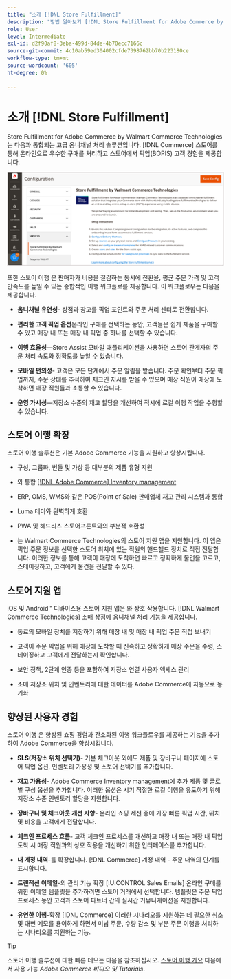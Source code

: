 ```yaml
---
title: "소개 [!DNL Store Fulfillment]"
description: "방법 알아보기 [!DNL Store Fulfillment for Adobe Commerce by Walmart Commerce Technologies] 는 고객을 위한 온라인 구매, 매장 픽업(BOPIS)을 지원합니다. Store Assist Mobile을 사용하여 스토어 제휴자 및 상거래 고객을 위한 BOPIS 이행 및 주문 처리를 간소화하십시오."
role: User
level: Intermediate
exl-id: d2f90af8-3eba-499d-84de-4b70ecc7166c
source-git-commit: 4c10ab59ed304002cfde7398762bb70b223180ce
workflow-type: tm+mt
source-wordcount: '605'
ht-degree: 0%

---
```


# 소개 [!DNL Store Fulfillment]

Store Fulfillment for Adobe Commerce by Walmart Commerce Technologies는 다음과 통합되는 고급 옴니채널 처리 솔루션입니다. [!DNL Commerce] 스토어를 통해 온라인으로 우수한 구매를 처리하고 스토어에서 픽업(BOPIS) 고객 경험을 제공합니다.

![저장소 이행 솔루션 Adobe 관리 구성](assets/store-fulfillment-admin-home.png)

또한 스토어 이행 은 판매자가 비용을 절감하는 동시에 전환율, 평균 주문 가격 및 고객 만족도를 높일 수 있는 종합적인 이행 워크플로를 제공합니다. 이 워크플로우는 다음을 제공합니다.

* **옴니채널 유연성**- 상점과 창고를 픽업 포인트와 주문 처리 센터로 전환합니다.

* **편리한 고객 픽업 옵션**&#x200B;온라인 구매를 선택하는 동안, 고객들은 쉽게 제품을 구매할 수 있고 매장 내 또는 매장 내 픽업 중 하나를 선택할 수 있습니다.

* **이행 효율성**—Store Assist 모바일 애플리케이션을 사용하면 스토어 관계자의 주문 처리 속도와 정확도를 높일 수 있습니다.

* **모바일 편의성**- 고객은 모든 단계에서 주문 알림을 받습니다. 주문 확인부터 주문 픽업까지, 주문 상태를 추적하여 체크인 지시를 받을 수 있으며 매장 직원이 매장에 도착하면 매장 직원들과 소통할 수 있습니다.

* **운영 가시성**—저장소 수준의 재고 할당을 개선하여 적시에 로컬 이행 작업을 수행할 수 있습니다.

## 스토어 이행 확장

스토어 이행 솔루션은 기본 Adobe Commerce 기능을 지원하고 향상시킵니다.

* 구성, 그룹화, 번들 및 가상 등 대부분의 제품 유형 지원

* 와 통합 [[!DNL Adobe Commerce] Inventory management](https://docs.magento.com/user-guide/catalog/inventory-learn-more.html)

* ERP, OMS, WMS와 같은 POS(Point of Sale) 판매업체 재고 관리 시스템과 통합

* Luma 테마와 완벽하게 호환

* PWA 및 헤드리스 스토어프론트와의 부분적 호환성

* 는 Walmart Commerce Technologies의 스토어 지원 앱을 지원합니다. 이 앱은 픽업 주문 정보를 선택한 스토어 위치에 있는 직원의 핸드헬드 장치로 직접 전달합니다. 이러한 정보를 통해 고객이 매장에 도착하면 빠르고 정확하게 물건을 고르고, 스테이징하고, 고객에게 물건을 전달할 수 있다.

## 스토어 지원 앱

iOS 및 Android™ 디바이스용 스토어 지원 앱은 와 상호 작용합니다. [!DNL Walmart Commerce Technologies] 소매 상점에 옴니채널 처리 기능을 제공합니다.

* 동료의 모바일 장치를 저장하기 위해 매장 내 및 매장 내 픽업 주문 직접 보내기

* 고객이 주문 픽업을 위해 매장에 도착할 때 신속하고 정확하게 매장 주문을 수령, 스테이징하고 고객에게 전달하는지 확인합니다.

* 보안 정책, 2단계 인증 등을 포함하여 저장소 연결 사용자 액세스 관리

* 소매 저장소 위치 및 인벤토리에 대한 데이터를 Adobe Commerce에 자동으로 동기화

## 향상된 사용자 경험

스토어 이행 은 향상된 쇼핑 경험과 간소화된 이행 워크플로우를 제공하는 기능을 추가하여 Adobe Commerce을 향상시킵니다.

* **SLS(저장소 위치 선택기)**- 기본 체크아웃 외에도 제품 및 장바구니 페이지에 스토어 픽업 옵션, 인벤토리 가용성 및 스토어 선택기를 추가합니다.

* **재고 가용성**- Adobe Commerce Inventory management에 추가 제품 및 글로벌 구성 옵션을 추가합니다. 이러한 옵션은 시기 적절한 로컬 이행을 유도하기 위해 저장소 수준 인벤토리 할당을 지원합니다.

* **장바구니 및 체크아웃 개선 사항**- 온라인 쇼핑 세션 중에 가장 빠른 픽업 시간, 위치 및 비용을 고객에게 전달합니다.

* **체크인 프로세스 흐름**- 고객 체크인 프로세스를 개선하고 매장 내 또는 매장 내 픽업 도착 시 매장 직원과의 상호 작용을 개선하기 위한 인터페이스를 추가합니다.

* **내 계정 내역**-를 확장합니다. [!DNL Commerce] 계정 내역 - 주문 내역의 단계를 표시합니다.

* **트랜잭션 이메일**-의 관리 기능 확장 [!UICONTROL Sales Emails] 온라인 구매를 위한 이메일 템플릿을 추가하려면 스토어 거래에서 선택합니다. 템플릿은 주문 픽업 프로세스 동안 고객과 스토어 파트너 간의 실시간 커뮤니케이션을 지원합니다.

* **유연한 이행**-확장 [!DNL Commerce] 이러한 시나리오를 지원하는 데 필요한 취소 및 대변 메모를 용이하게 하면서 미납 주문, 수량 감소 및 부분 주문 이행을 처리하는 시나리오를 지원하는 기능.

>[!TIP]
>
> 스토어 이행 솔루션에 대한 빠른 데모는 다음을 참조하십시오. [스토어 이행 개요](https://experienceleague.adobe.com/docs/commerce-learn/tutorials/orders/store-fulfillment.html) 다음에서 사용 가능 _Adobe Commerce 비디오 및 Tutorials_.


